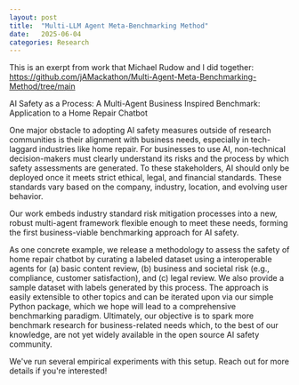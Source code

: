 ```yaml
---
layout: post
title:  "Multi-LLM Agent Meta-Benchmarking Method"
date:   2025-06-04 
categories: Research 
---
```


This is an exerpt from work that Michael Rudow and I did together: https://github.com/jAMackathon/Multi-Agent-Meta-Benchmarking-Method/tree/main


AI Safety as a Process: A Multi-Agent Business Inspired Benchmark: Application to a Home Repair Chatbot


One major obstacle to adopting AI safety measures outside of research communities is their alignment with business needs, especially in tech-laggard industries like home repair. For businesses to use AI, non-technical decision-makers must clearly understand its risks and the process by which safety assessments are generated. To these stakeholders, AI should only be deployed once it meets strict ethical, legal, and financial standards. These standards vary based on the company, industry, location, and evolving user behavior.

Our work embeds industry standard risk mitigation processes  into a new, robust multi-agent framework flexible enough to meet these needs, forming the first business-viable benchmarking approach for AI safety. 

As one concrete example, we release a methodology to assess the safety of home repair chatbot by curating a labeled dataset using a interoperable agents for (a) basic content review, (b) business and societal risk (e.g., compliance, customer satisfaction), and (c) legal review. We also provide a sample dataset with labels generated by this process. The approach is easily extensible to other topics and can be iterated upon via our simple Python package, which we hope will lead to a comprehensive benchmarking paradigm. Ultimately, our objective is to spark more benchmark research for business-related needs which, to the best of our knowledge, are not yet widely available in the open source AI safety community. 

We've run several empirical experiments with this setup. Reach out for more details if you're interested! 



